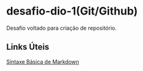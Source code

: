 # desafio-dio-1(Git/Github)
Desafio voltado para criação de repositório.
## Links Úteis
[Sintaxe Básica de Markdown](https://markdown.net.br/sintaxe-basica/)
